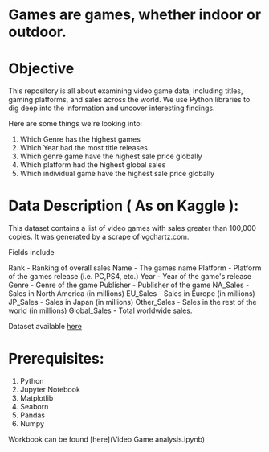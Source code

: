 # Games are games, whether indoor or outdoor.

# Objective

This repository is all about examining video game data, including titles, gaming platforms, and sales across the world. We use Python libraries to dig deep into the information and uncover interesting findings.

Here are some things we're looking into:

1) Which Genre has the highest games
2) Which Year had the most title releases
3) Which genre game have the highest sale price globally
4) Which platform had the highest global sales
5) Which individual game have the highest sale price globally


# Data Description ( As on Kaggle ):
This dataset contains a list of video games with sales greater than 100,000 copies. It was generated by a scrape of vgchartz.com.

Fields include

Rank - Ranking of overall sales
Name - The games name
Platform - Platform of the games release (i.e. PC,PS4, etc.)
Year - Year of the game's release
Genre - Genre of the game
Publisher - Publisher of the game
NA_Sales - Sales in North America (in millions)
EU_Sales - Sales in Europe (in millions)
JP_Sales - Sales in Japan (in millions)
Other_Sales - Sales in the rest of the world (in millions)
Global_Sales - Total worldwide sales.

Dataset available [here](https://www.kaggle.com/datasets/gregorut/videogamesales?resource=download)

# Prerequisites:
1) Python
2) Jupyter Notebook
3) Matplotlib
4) Seaborn
5) Pandas
6) Numpy

Workbook can be found [here](Video Game analysis.ipynb)

